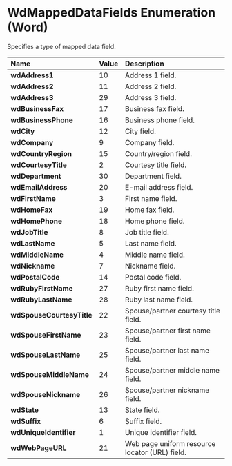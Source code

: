 
# WdMappedDataFields Enumeration (Word)

Specifies a type of mapped data field.



|**Name**|**Value**|**Description**|
|:-----|:-----|:-----|
| **wdAddress1**|10|Address 1 field.|
| **wdAddress2**|11|Address 2 field.|
| **wdAddress3**|29|Address 3 field.|
| **wdBusinessFax**|17|Business fax field.|
| **wdBusinessPhone**|16|Business phone field.|
| **wdCity**|12|City field.|
| **wdCompany**|9|Company field.|
| **wdCountryRegion**|15|Country/region field.|
| **wdCourtesyTitle**|2|Courtesy title field.|
| **wdDepartment**|30|Department field.|
| **wdEmailAddress**|20|E-mail address field.|
| **wdFirstName**|3|First name field.|
| **wdHomeFax**|19|Home fax field.|
| **wdHomePhone**|18|Home phone field.|
| **wdJobTitle**|8|Job title field.|
| **wdLastName**|5|Last name field.|
| **wdMiddleName**|4|Middle name field.|
| **wdNickname**|7|Nickname field.|
| **wdPostalCode**|14|Postal code field.|
| **wdRubyFirstName**|27|Ruby first name field.|
| **wdRubyLastName**|28|Ruby last name field.|
| **wdSpouseCourtesyTitle**|22|Spouse/partner courtesy title field.|
| **wdSpouseFirstName**|23|Spouse/partner first name field.|
| **wdSpouseLastName**|25|Spouse/partner last name field.|
| **wdSpouseMiddleName**|24|Spouse/partner middle name field.|
| **wdSpouseNickname**|26|Spouse/partner nickname field.|
| **wdState**|13|State field.|
| **wdSuffix**|6|Suffix field.|
| **wdUniqueIdentifier**|1|Unique identifier field.|
| **wdWebPageURL**|21|Web page uniform resource locator (URL) field.|
